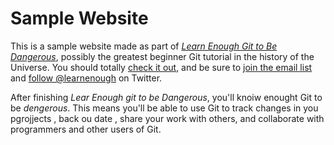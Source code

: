# Sample Website

This is a sample website made as part of [*Learn Enough Git to Be
Dangerous*](https://www.learnenough.com/git-tutorial), possibly the greatest
beginner Git tutorial in the history of the Universe. You should totally [
check it out](https://www.learnenough.com/git-tutorial), and be sure to [join
the email list](https://www.learnenough.com/#email_list) and [follow @learnenough](http://twitter.com/learnenough) on Twitter.

After finishing *Lear Enough git to be Dangerous*, you'll knoiw enought Git to be *dengerous*. This means you'll be able to use Git to track changes in you pgrojjects , back ou date , share your work with others, and collaborate with programmers and other users of Git.
